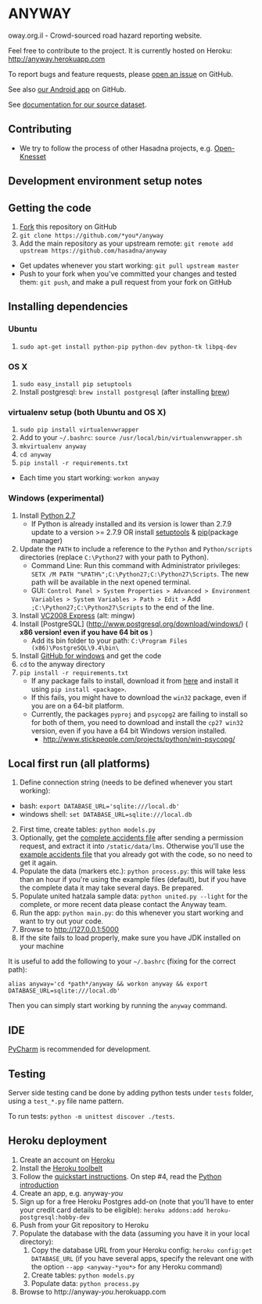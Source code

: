 ANYWAY
======

oway.org.il - Crowd-sourced road hazard reporting website.

Feel free to contribute to the project. It is currently hosted on Heroku:
http://anyway.herokuapp.com

To report bugs and feature requests, please [open an issue](https://github.com/hasadna/anyway/issues) on GitHub.

See also [our Android app](https://github.com/hasadna/anywayAndroidApp) on GitHub.

See [documentation for our source dataset](https://docs.google.com/document/d/1xrYAQSQYyVlY8rrlBG4MlE_gI7tdVu5DAeDH7R6mzUs/edit?usp=sharing).

Contributing
-----------------------
* We try to follow the process of other Hasadna projects, e.g. [Open-Knesset](https://oknesset-devel.readthedocs.org/en/latest/)

## Development environment setup notes 

## Getting the code
1. [Fork](https://github.com/hasadna/anyway/fork) this repository on GitHub
2. `git clone https://github.com/*you*/anyway`
3. Add the main repository as your upstream remote: `git remote add upstream https://github.com/hasadna/anyway`

* Get updates whenever you start working: `git pull upstream master`
* Push to your fork when you've committed your changes and tested them: `git push`, and make a pull request from your fork on GitHub

## Installing dependencies

### Ubuntu
1. `sudo apt-get install python-pip python-dev python-tk libpq-dev`

### OS X
1. `sudo easy_install pip setuptools`
2. Install postgresql: `brew install postgresql` (after installing [brew](http://brew.sh))

### virtualenv setup (both Ubuntu and OS X)
1. `sudo pip install virtualenvwrapper`
2. Add to your `~/.bashrc`: `source /usr/local/bin/virtualenvwrapper.sh`
3. `mkvirtualenv anyway`
4. `cd anyway`
5. `pip install -r requirements.txt`

* Each time you start working: `workon anyway`

### Windows (experimental)
1.  Install [Python 2.7](http://www.python.org/getit)
    *  If Python is already installed and its version is lower than 2.7.9 update to a version >= 2.7.9 OR install [setuptools](http://www.lfd.uci.edu/~gohlke/pythonlibs/#setuptools) & [pip](http://www.lfd.uci.edu/~gohlke/pythonlibs/#pip)(package manager) 
1. Update the `PATH` to include a reference to the `Python` and `Python/scripts` directories (replace `C:\Python27` with your path to Python).
    * Command Line: Run this command with Administrator privileges: `SETX /M PATH "%PATH%";C:\Python27;C:\Python27\Scripts`. The new path will be available in the next opened terminal.
    * GUI: `Control Panel > System Properties > Advanced > Environment Variables > System Variables > Path > Edit >` Add `;C:\Python27;C:\Python27\Scripts` to the end of the line.
1.  Install [VC2008 Express](http://download.microsoft.com/download/A/5/4/A54BADB6-9C3F-478D-8657-93B3FC9FE62D/vcsetup.exe) (alt: mingw)
1.  Install [PostgreSQL] (http://www.postgresql.org/download/windows/) ( __x86 version! even if you have 64 bit os__ )
    * Add its bin folder to your path: `C:\Program Files (x86)\PostgreSQL\9.4\bin\`
1.  Install [GitHub for windows](http://windows.github.com/) and get the code
1.  `cd` to the anyway directory
1.  `pip install -r requirements.txt`
    * If any package fails to install, download it from [here](http://www.lfd.uci.edu/~gohlke/pythonlibs) and install it using `pip install <package>`. 
    * If this fails, you might have to download the `win32` package, even if you are on a 64-bit platform. 
    * Currently, the packages `pyproj` and `psycopg2` are failing to install so for both of them, you need to download and install the `cp27 win32` version, even if you have a 64 bit Windows version installed.
        * http://www.stickpeople.com/projects/python/win-psycopg/

## Local first run (all platforms)
1. Define connection string (needs to be defined whenever you start working):
  * bash: `export DATABASE_URL='sqlite:///local.db'`
  * windows shell: `set DATABASE_URL=sqlite:///local.db`
  
2. First time, create tables: `python models.py`
3. Optionally, get the [complete accidents file](https://drive.google.com/file/d/0B4yX8HDe1VaTdWdPMXV5c2gycW8/view?usp=sharing) after sending a permission request, and extract it into `/static/data/lms`. Otherwise you'll use the [example accidents file](https://drive.google.com/file/d/0B4yX8HDe1VaTSjNMUXYyeW4yQkk/view?usp=sharing) that you already got with the code, so no need to get it again.
4. Populate the data (markers etc.): `python process.py`: this will take less than an hour if you're using the example files (default), but if you have the complete data it may take several days. Be prepared.
5. Populate united hatzala sample data: `python united.py --light` for the complete, or more recent data please contact the Anyway team.
6. Run the app: `python main.py`: do this whenever you start working and want to try out your code.
7. Browse to http://127.0.0.1:5000
8. If the site fails to load properly, make sure you have JDK installed on your machine

It is useful to add the following to your `~/.bashrc` (fixing for the correct path):

    alias anyway='cd *path*/anyway && workon anyway && export DATABASE_URL=sqlite:///local.db'

Then you can simply start working by running the `anyway` command.

## IDE
[PyCharm](https://www.jetbrains.com/pycharm) is recommended for development.

## Testing
Server side testing cand be done by adding python tests under `tests` folder, using a `test_*.py` file name pattern.

To run tests: `python -m unittest discover ./tests`.


Heroku deployment
-----------------
1. Create an account on [Heroku](http://heroku.com)
2. Install the [Heroku toolbelt](https://toolbelt.heroku.com)
3. Follow the [quickstart instructions](https://devcenter.heroku.com/articles/quickstart). On step #4, read the [Python introduction](https://devcenter.heroku.com/articles/getting-started-with-python)
4. Create an app, e.g. anyway-*you*
5. Sign up for a free Heroku Postgres add-on (note that you'll have to enter your credit card details to be eligible): `heroku addons:add heroku-postgresql:hobby-dev`
6. Push from your Git repository to Heroku
7. Populate the database with the data (assuming you have it in your local directory):
    1. Copy the database URL from your Heroku config: `heroku config:get DATABASE_URL` (if you have several apps, specify the relevant one with the option `--app <anyway-*you*>` for any Heroku command)
    2. Create tables: `python models.py`
    3. Populate data: `python process.py`
8. Browse to http://anyway-*you*.herokuapp.com
